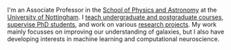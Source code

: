 I'm an Associate Professor in the [School of Physics and Astronomy](http://www.nottingham.ac.uk/physics) at the [University of Nottingham](http://www.nottingham.ac.uk).  I [teach undergraduate and postgraduate courses](/teaching/), [supervise PhD students](/supervision/), and work on various [research projects](research). My work mainly focusses on improving our understanding of galaxies, but I also have developing interests in machine learning and computational neuroscience.

